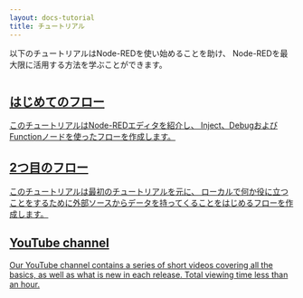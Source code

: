 ```yaml
---
layout: docs-tutorial
title: チュートリアル
---
```


以下のチュートリアルはNode-REDを使い始めることを助け、
Node-REDを最大限に活用する方法を学ぶことができます。

<div style="margin-top:40px">

<div class="post-preview">
  <a href="first-flow">
    <div class="post-header">
      <h2>はじめてのフロー</h2>
    </div>
    <div class="post-content">
    このチュートリアルはNode-REDエディタを紹介し、
    Inject、DebugおよびFunctionノードを使ったフローを作成します。
    </div>
  </a>
</div>

<div class="post-preview">
  <a href="second-flow">
    <div class="post-header">
      <h2>2つ目のフロー</h2>
    </div>
    <div class="post-content">
    このチュートリアルは最初のチュートリアルを元に、
    ローカルで何か役に立つことをするために外部ソースからデータを持ってくることをはじめるフローを作成します。
    </div>
  </a>
</div>

<div class="post-preview">
  <a href="https://www.youtube.com/channel/UCQaB8NXBEPod7Ab8PPCLLAA">
    <div class="post-header">
      <h2>YouTube channel</h2>
    </div>
    <div class="post-content">
    Our YouTube channel contains a series of short videos covering all the basics, as well as what is new in each release. Total viewing time less than an hour.
    </div>
  </a>
</div>

</div>

